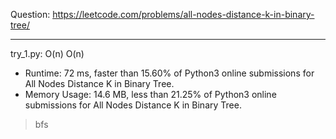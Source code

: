 Question: https://leetcode.com/problems/all-nodes-distance-k-in-binary-tree/

---

try_1.py: O(n) O(n)

* Runtime: 72 ms, faster than 15.60% of Python3 online submissions for All Nodes Distance K in Binary Tree.
* Memory Usage: 14.6 MB, less than 21.25% of Python3 online submissions for All Nodes Distance K in Binary Tree.

> bfs